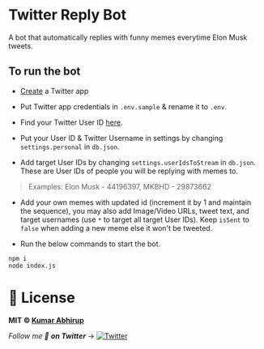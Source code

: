 # Twitter Reply Bot

A bot that automatically replies with funny memes everytime Elon Musk tweets.

## To run the bot

- [Create](https://developer.twitter.com/en/apps) a Twitter app

- Put Twitter app credentials in `.env.sample` & rename it to `.env`.

- Find your Twitter User ID [here](https://commentpicker.com/twitter-id.php).

- Put your User ID & Twitter Username in settings by changing `settings.personal` in `db.json`.

- Add target User IDs by changing `settings.userIdsToStream` in `db.json`. These are User IDs of people you will be replying with memes to.

> Examples: Elon Musk - 44196397, MKBHD - 29873662

- Add your own memes with updated id (increment it by 1 and maintain the sequence), you may also add Image/Video URLs, tweet text, and target usernames (use `*` to target all target User IDs). Keep `isSent` to `false` when adding a new meme else it won't be tweeted.

- Run the below commands to start the bot.

```
npm i
node index.js
```

# 📝 License

**MIT © [Kumar Abhirup](https://www.twitter.com/kumar_abhirup)**

_Follow me 👋 **on Twitter**_ → [![Twitter](https://img.shields.io/twitter/follow/kumar_abhirup.svg?style=social&label=@kumar_abhirup)](https://twitter.com/kumar_abhirup/)
